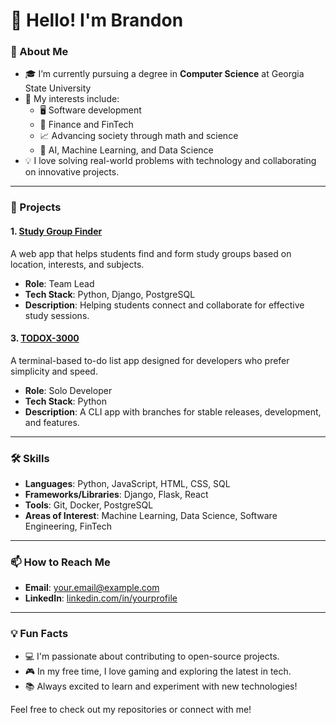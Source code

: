 # 👋 Hello! I'm Brandon

### 🌟 About Me

- 🎓 I’m currently pursuing a degree in **Computer Science** at Georgia State University
- 🧠 My interests include:
  - 🖥️ Software development
  - 💼 Finance and FinTech
  - 📈 Advancing society through math and science
  - 🤖 AI, Machine Learning, and Data Science
- 💡 I love solving real-world problems with technology and collaborating on innovative projects.

---

### 🚀 Projects

#### 1. [Study Group Finder](https://github.com/brand-ing/study-group-finder)
A web app that helps students find and form study groups based on location, interests, and subjects.

- **Role**: Team Lead
- **Tech Stack**: Python, Django, PostgreSQL
- **Description**: Helping students connect and collaborate for effective study sessions.
<!--
#### 2. [Pomodoro Time Visualizer](https://github.com/brand-ing/pomodoro-time-visualizer)
A Chrome Extension that allows users to visualize their time blocks in a minimal, effective way.

- **Role**: Solo Developer
- **Tech Stack**: HTML, CSS, JavaScript
- **Description**: Simple time-tracking tool to boost productivity.
-->
#### 3. [TODOX-3000](https://github.com/brand-ing/todox-3000)
A terminal-based to-do list app designed for developers who prefer simplicity and speed.

- **Role**: Solo Developer
- **Tech Stack**: Python
- **Description**: A CLI app with branches for stable releases, development, and features.

---

### 🛠️ Skills

- **Languages**: Python, JavaScript, HTML, CSS, SQL
- **Frameworks/Libraries**: Django, Flask, React
- **Tools**: Git, Docker, PostgreSQL
- **Areas of Interest**: Machine Learning, Data Science, Software Engineering, FinTech

---

### 📫 How to Reach Me

- **Email**: [your.email@example.com](mailto:your.email@example.com)
- **LinkedIn**: [linkedin.com/in/yourprofile](https://linkedin.com/in/brandon-irving-99538b175/)
<!--
- **Twitter**: [@yourhandle](https://twitter.com/yourhandle)
-->
---

### 💡 Fun Facts

- 💻 I'm passionate about contributing to open-source projects.
- 🎮 In my free time, I love gaming and exploring the latest in tech.
- 📚 Always excited to learn and experiment with new technologies!

Feel free to check out my repositories or connect with me!

